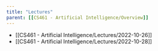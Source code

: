 ```yaml
---
title: "Lectures"
parent: [[CS461 - Artificial Intelligence/Overview]]
---
```


* [[CS461 - Artificial Intelligence/Lectures/2022-10-26]]
* [[CS461 - Artificial Intelligence/Lectures/2022-10-28]]
